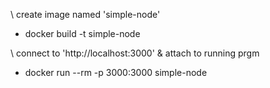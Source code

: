 \\ create image named 'simple-node'

-   docker build -t simple-node

\\ connect to 'http://localhost:3000' & attach to running prgm

-   docker run --rm -p 3000:3000 simple-node
